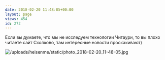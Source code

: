 ```yaml
---
date: 2018-02-20 11:48:05+00:00
layout: page
views: 454
id: 272
---
```


Если вы думаете, что мы не исследуем технологии Читаури, то вы плохо читаете сайт Сколково, там интересные новости проскакивают)



![/uploads/heisenme/static/photo_2018-02-20_11-48-05.jpg](/uploads/heisenme/static/photo_2018-02-20_11-48-05.jpg)
